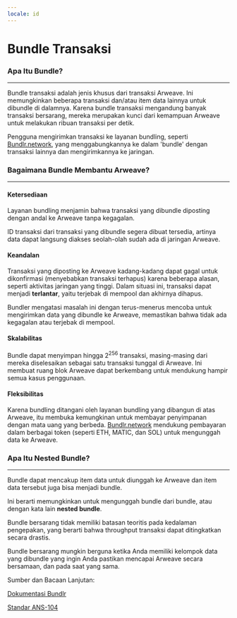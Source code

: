 ```yaml
---
locale: id
---
```


# Bundle Transaksi

### Apa Itu Bundle?

---

Bundle transaksi adalah jenis khusus dari transaksi Arweave. Ini memungkinkan beberapa transaksi dan/atau item data lainnya untuk dibundle di dalamnya. Karena bundle transaksi mengandung banyak transaksi bersarang, mereka merupakan kunci dari kemampuan Arweave untuk melakukan ribuan transaksi per detik.

Pengguna mengirimkan transaksi ke layanan bundling, seperti [Bundlr.network](https://bundlr.network), yang menggabungkannya ke dalam 'bundle' dengan transaksi lainnya dan mengirimkannya ke jaringan.

### Bagaimana Bundle Membantu Arweave?

---

#### Ketersediaan

Layanan bundling menjamin bahwa transaksi yang dibundle diposting dengan andal ke Arweave tanpa kegagalan.

ID transaksi dari transaksi yang dibundle segera dibuat tersedia, artinya data dapat langsung diakses seolah-olah sudah ada di jaringan Arweave.

#### Keandalan

Transaksi yang diposting ke Arweave kadang-kadang dapat gagal untuk dikonfirmasi (menyebabkan transaksi terhapus) karena beberapa alasan, seperti aktivitas jaringan yang tinggi. Dalam situasi ini, transaksi dapat menjadi **terlantar**, yaitu terjebak di mempool dan akhirnya dihapus.

Bundler mengatasi masalah ini dengan terus-menerus mencoba untuk mengirimkan data yang dibundle ke Arweave, memastikan bahwa tidak ada kegagalan atau terjebak di mempool.

#### Skalabilitas

Bundle dapat menyimpan hingga 2<sup>256</sup> transaksi, masing-masing dari mereka diselesaikan sebagai satu transaksi tunggal di Arweave. Ini membuat ruang blok Arweave dapat berkembang untuk mendukung hampir semua kasus penggunaan.

#### Fleksibilitas

Karena bundling ditangani oleh layanan bundling yang dibangun di atas Arweave, itu membuka kemungkinan untuk membayar penyimpanan dengan mata uang yang berbeda. [Bundlr.network](https://bundlr.network) mendukung pembayaran dalam berbagai token (seperti ETH, MATIC, dan SOL) untuk mengunggah data ke Arweave.

### Apa Itu Nested Bundle?

---

Bundle dapat mencakup item data untuk diunggah ke Arweave dan item data tersebut juga bisa menjadi bundle.

Ini berarti memungkinkan untuk mengunggah bundle dari bundle, atau dengan kata lain **nested bundle**.

Bundle bersarang tidak memiliki batasan teoritis pada kedalaman pengepakan, yang berarti bahwa throughput transaksi dapat ditingkatkan secara drastis.

Bundle bersarang mungkin berguna ketika Anda memiliki kelompok data yang dibundle yang ingin Anda pastikan mencapai Arweave secara bersamaan, dan pada saat yang sama.

Sumber dan Bacaan Lanjutan:

[Dokumentasi Bundlr](https://docs.bundlr.network)

[Standar ANS-104](https://github.com/ArweaveTeam/arweave-standards/blob/master/ans/ANS-104.md)